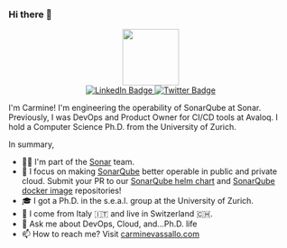 ### Hi there 👋

<!-- Inspired by https://www.sitepoint.com/github-profile-readme/#:~:text=A%20GitHub%20profile%20README%20is%20a%20feature%20of%20GitHub%20that,page%2C%20above%20the%20pinned%20repositories. -->

<div id="header" align="center">
  <img src="https://media.giphy.com/media/NytMLKyiaIh6VH9SPm/giphy.gif" width="100"/>
</div>

<div id="badges"  align="center">
  <a href="https://www.linkedin.com/in/carmine-vassallo/">
    <img src="https://img.shields.io/badge/LinkedIn-blue?style=flat&logo=linkedin&logoColor=white" alt="LinkedIn Badge"/>
  </a>
  <a href="https://twitter.com/ccvassallo">
    <img src="https://img.shields.io/badge/Twitter-blue?style=flat&logo=twitter&logoColor=white" alt="Twitter Badge"/>
  </a>
</div>

I'm Carmine! I'm engineering the operability of SonarQube at Sonar. Previously, I was DevOps and Product Owner for CI/CD tools at Avaloq. I hold a Computer Science Ph.D. from the University of Zurich.

In summary,

- 👨‍💻 I'm part of the [Sonar](https://www.sonarsource.com/) team.
- 🔭 I focus on making [SonarQube](https://www.sonarqube.org/) better operable in public and private cloud. Submit your PR to our [SonarQube helm chart](https://github.com/SonarSource/helm-chart-sonarqube) and [SonarQube docker image](https://github.com/SonarSource/docker-sonarqube) repositories!
- 🎓 I got a Ph.D. in the s.e.a.l. group at the University of Zurich.
- 🏡 I come from Italy 🇮🇹 and live in Switzerland 🇨🇭.
- 💬 Ask me about DevOps, Cloud, and...Ph.D. life
- 📫 How to reach me? Visit [carminevassallo.com](https://carminevassallo.com)
